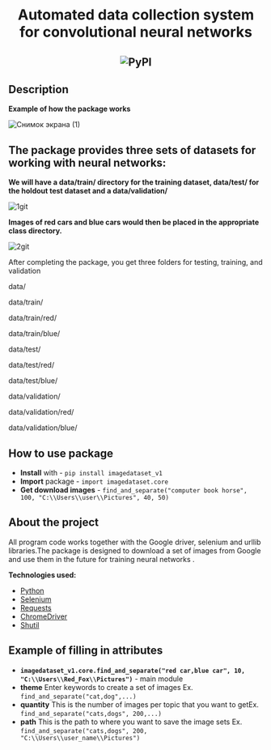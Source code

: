 <h1 align="center">Automated data collection system for convolutional neural networks</h1>
<h2 align="center">

![PyPI](https://img.shields.io/pypi/pyversions/Django)

## Description

**Example of how the package works**

![Снимок экрана (1)](https://user-images.githubusercontent.com/56004530/104139822-043e9000-53bf-11eb-867a-125cbee6dd3e.png)

## The package provides three sets of datasets for working with neural networks:

**We will have a data/train/ directory for the training dataset, data/test/ for the holdout test dataset and a data/validation/**

![1git](https://user-images.githubusercontent.com/56004530/104139462-bf195e80-53bc-11eb-8667-56d7592c8c4e.jpg)

**Images of red cars and blue cars would then be placed in the appropriate class directory.**

![2git](https://user-images.githubusercontent.com/56004530/104139536-32bb6b80-53bd-11eb-87ac-95a47d927487.jpg)

After completing the package, you get three folders for testing, training, and validation

data/ </p>
data/train/</p>
data/train/red/</p>
data/train/blue/</p>
data/test/</p>
data/test/red/</p>
data/test/blue/</p>
data/validation/</p>
data/validation/red/</p>
data/validation/blue/</p>

## How to use package

- **Install** with - ```pip install imagedataset_v1```
- **Import** package - ```import imagedataset.core```
- **Get download images** - ```find_and_separate("computer book horse", 100, "C:\\Users\\user\\Pictures", 40, 50) ```

## About the project

All program code works together with the Google driver, selenium and urllib libraries.The package is designed to download a set of images from Google and use them in the future for training neural networks .

**Technologies used:**
* [Python](https://www.python.org/)
* [Selenium](https://www.selenium.dev/about/)
* [Requests](https://requests.readthedocs.io/en/master/)
* [ChromeDriver](https://chromedriver.chromium.org/)
* [Shutil](https://github.com/enthought/Python-2.7.3/blob/master/Lib/shutil.py)

## Example of filling in attributes

- **```imagedataset_v1.core.find_and_separate("red car,blue car", 10, "C:\\Users\\Red_Fox\\Pictures")```** - main module
- **theme** Enter keywords to create a set of images Ex. ```find_and_separate("cat,dog",...) ```
- **quantity** This is the number of images per topic that you want to getEx. ```find_and_separate("cats,dogs", 200,...)```
- **path** This is the path to where you want to save the image sets Ex. ```find_and_separate("cats,dogs", 200, "C:\\Users\\user_name\\Pictures")```


